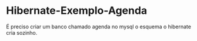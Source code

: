 # Hibernate-Exemplo-Agenda
É preciso criar um banco chamado agenda no mysql o esquema o hibernate cria sozinho.
